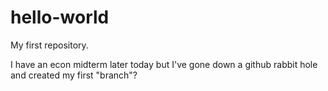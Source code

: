 # hello-world
My first repository. 

I have an econ midterm later today but I've gone down a github rabbit hole and created my first "branch"? 
